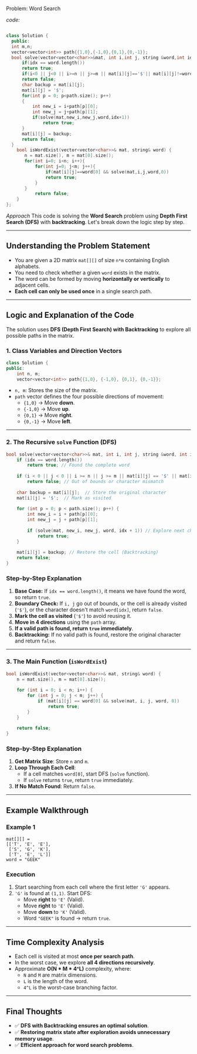 Problem: Word Search

*code:*

```c++

class Solution {
  public:
  int m,n;
  vector<vector<int>> path{{1,0},{-1,0},{0,1},{0,-1}};
  bool solve(vector<vector<char>>&mat, int i,int j, string &word,int idx){
      if(idx == word.length())
      return true;
      if(i<0 || j<0 || i>=n || j>=m || mat[i][j]=='$'|| mat[i][j]!=word[idx])
      return false;
      char backup = mat[i][j];
      mat[i][j] = '$';
      for(int p = 0; p<path.size(); p++)
      {
          int new_i = i+path[p][0];
          int new_j = j+path[p][1];
          if(solve(mat,new_i,new_j,word,idx+1))
              return true;
      }
      mat[i][j] = backup;
      return false;
  }
    bool isWordExist(vector<vector<char>>& mat, string& word) {
       n = mat.size(), m = mat[0].size();
       for(int i=0; i<n; i++){
           for(int j=0; j<m; j++){
               if(mat[i][j]==word[0] && solve(mat,i,j,word,0))
               return true;
           }
       }
           return false;
    }
};

```


*Approach*
This code is solving the **Word Search** problem using **Depth First Search (DFS)** with **backtracking**. Let's break down the logic step by step.

---

## **Understanding the Problem Statement**
- You are given a 2D matrix `mat[][]` of size `n*m` containing English alphabets.
- You need to check whether a given `word` exists in the matrix.
- The word can be formed by moving **horizontally or vertically** to adjacent cells.
- **Each cell can only be used once** in a single search path.

---

## **Logic and Explanation of the Code**
The solution uses **DFS (Depth First Search) with Backtracking** to explore all possible paths in the matrix.

### **1. Class Variables and Direction Vectors**
```cpp
class Solution {
public:
    int n, m;
    vector<vector<int>> path{{1,0}, {-1,0}, {0,1}, {0,-1}};
```
- `n, m`: Stores the size of the matrix.
- `path` vector defines the four possible directions of movement:
  - `{1,0}` → Move **down**.
  - `{-1,0}` → Move **up**.
  - `{0,1}` → Move **right**.
  - `{0,-1}` → Move **left**.

---

### **2. The Recursive `solve` Function (DFS)**
```cpp
bool solve(vector<vector<char>>& mat, int i, int j, string &word, int idx) {
    if (idx == word.length())
        return true; // Found the complete word
    
    if (i < 0 || j < 0 || i >= n || j >= m || mat[i][j] == '$' || mat[i][j] != word[idx])
        return false; // Out of bounds or character mismatch
    
    char backup = mat[i][j];  // Store the original character
    mat[i][j] = '$';  // Mark as visited
    
    for (int p = 0; p < path.size(); p++) {
        int new_i = i + path[p][0];
        int new_j = j + path[p][1];
        
        if (solve(mat, new_i, new_j, word, idx + 1)) // Explore next character
            return true;
    }
    
    mat[i][j] = backup; // Restore the cell (Backtracking)
    return false;
}
```
### **Step-by-Step Explanation**
1. **Base Case:** If `idx == word.length()`, it means we have found the word, so return `true`.
2. **Boundary Check:** If `i, j` go out of bounds, or the cell is already visited (`'$'`), or the character doesn't match `word[idx]`, return `false`.
3. **Mark the cell as visited** (`'$'`) to avoid reusing it.
4. **Move in 4 directions** using the `path` array.
5. **If a valid path is found, return `true` immediately**.
6. **Backtracking:** If no valid path is found, restore the original character and return `false`.

---

### **3. The Main Function (`isWordExist`)**
```cpp
bool isWordExist(vector<vector<char>>& mat, string& word) {
    n = mat.size(), m = mat[0].size();
    
    for (int i = 0; i < n; i++) {
        for (int j = 0; j < m; j++) {
            if (mat[i][j] == word[0] && solve(mat, i, j, word, 0))
                return true;
        }
    }
    
    return false;
}
```
### **Step-by-Step Explanation**
1. **Get Matrix Size**: Store `n` and `m`.
2. **Loop Through Each Cell**:
   - If a cell matches `word[0]`, start DFS (`solve` function).
   - If `solve` returns `true`, return `true` immediately.
3. **If No Match Found**: Return `false`.

---

## **Example Walkthrough**
### **Example 1**
```
mat[][] = 
[['T', 'E', 'E'],
 ['S', 'G', 'K'],
 ['T', 'E', 'L']]
word = "GEEK"
```
### **Execution**
1. Start searching from each cell where the first letter `'G'` appears.
2. `'G'` is found at `(1,1)`. Start DFS:
   - Move **right** to `'E'` (Valid).
   - Move **right** to `'E'` (Valid).
   - Move **down** to `'K'` (Valid).
   - Word `"GEEK"` is found → return `true`.

---

## **Time Complexity Analysis**
- Each cell is visited at most **once per search path**.
- In the worst case, we explore **all 4 directions recursively**.
- Approximate **O(N * M * 4^L)** complexity, where:
  - `N` and `M` are matrix dimensions.
  - `L` is the length of the word.
  - `4^L` is the worst-case branching factor.

---

## **Final Thoughts**
- ✅ **DFS with Backtracking ensures an optimal solution**.
- ✅ **Restoring matrix state after exploration avoids unnecessary memory usage**.
- ✅ **Efficient approach for word search problems**.
